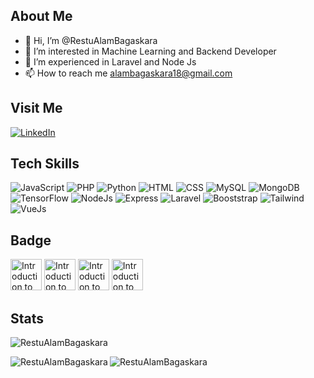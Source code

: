 ## About Me
- 👋 Hi, I’m @RestuAlamBagaskara
- 👀 I’m interested in Machine Learning and Backend Developer
- 🌱 I’m experienced in Laravel and Node Js
- 📫 How to reach me alambagaskara18@gmail.com

## Visit Me
[![LinkedIn](https://img.shields.io/badge/LinkedIn-0170ad?style=for-the-badge&logo=linkedin&logoColor=white)](https://www.linkedin.com/in/restualambagaskara/)

## Tech Skills
![JavaScript](https://img.shields.io/badge/JavaScript-Logo?logo=javascript&color=black)
![PHP](https://img.shields.io/badge/PHP-Logo?logo=php&color=black)
![Python](https://img.shields.io/badge/Python-Logo?logo=python&color=black)
![HTML](https://img.shields.io/badge/HTML-Logo?logo=html5&color=black)
![CSS](https://img.shields.io/badge/CSS-Logo?logo=css3&color=black)
![MySQL](https://img.shields.io/badge/MySQL-Logo?logo=mysql&color=black)
![MongoDB](https://img.shields.io/badge/MongoDB-Logo?logo=mongodb&color=black)
![TensorFlow](https://img.shields.io/badge/TensorFlow-Logo?logo=tensorflow&color=black)
![NodeJs](https://img.shields.io/badge/NodeJs-Logo?logo=node.js&color=black)
![Express](https://img.shields.io/badge/ExpressJs-Logo?logo=express&color=black)
![Laravel](https://img.shields.io/badge/Laravel-Logo?logo=laravel&color=black)
![Booststrap](https://img.shields.io/badge/Bootstrap-Logo?logo=bootstrap&color=black)
![Tailwind](https://img.shields.io/badge/Tailwind-Logo?logo=tailwindcss&color=black)
![VueJs](https://img.shields.io/badge/Vue-Logo?logo=vue.js&color=black)



## Badge
<div style="display:inline">
  <img src="https://images.credly.com/size/220x220/images/af8c6b4e-fc31-47c4-8dcb-eb7a2065dc5b/I2CS__1_.png" alt="Introduction to Cybersecurity" width="50" height="50">
  <img src="https://images.credly.com/size/680x680/images/5bdd6a39-3e03-4444-9510-ecff80c9ce79/image.png" alt="Introduction to Cybersecurity" width="50" height="50">
  <img src="https://api.accredible.com/v1/frontend/credential_website_embed_image/badge/80615179" alt="Introduction to Cybersecurity" width="50" height="50">
  <img src="https://aspen.eccouncil.org/Content/Badges/CertifiedBadges/CSCU_BB8BB6E9DDE8.png" alt="Introduction to Cybersecurity" width="50" height="50">
</div>

## Stats
<div>
  <p align="left"> <img src="https://komarev.com/ghpvc/?username=RestuAlamBagaskarah&label=Profile%20views&color=0e75b6&style=flat" alt="RestuAlamBagaskara" /> </p>
  <p align="left">
    <a href="https://github.com/RestuAlamBagaskara">
      <img align="left" alt="RestuAlamBagaskara" src="https://github-readme-stats.vercel.app/api?username=RestuAlamBagaskara&show_icons=true&hide_border=true&theme=algolia&count_private=true" />
      <img align="left" alt="RestuAlamBagaskara" src="https://github-readme-stats.vercel.app/api/top-langs/?username=RestuAlamBagaskara&show_icons=true&hide_border=true&layout=compact&langs_count=8&theme=algolia" />
    </a>
  </p>
</div>

